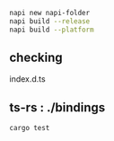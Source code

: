 ```sh
napi new napi-folder
napi build --release
napi build --platform
```


## checking
index.d.ts


## ts-rs : ./bindings
```sh
cargo test
```
